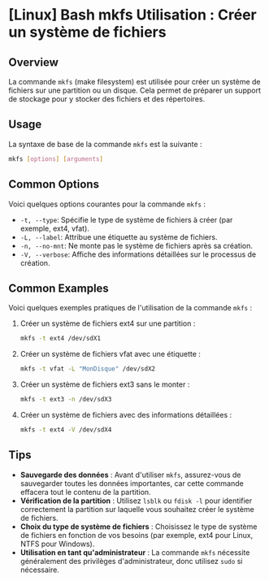 # [Linux] Bash mkfs Utilisation : Créer un système de fichiers

## Overview
La commande `mkfs` (make filesystem) est utilisée pour créer un système de fichiers sur une partition ou un disque. Cela permet de préparer un support de stockage pour y stocker des fichiers et des répertoires.

## Usage
La syntaxe de base de la commande `mkfs` est la suivante :

```bash
mkfs [options] [arguments]
```

## Common Options
Voici quelques options courantes pour la commande `mkfs` :

- `-t, --type`: Spécifie le type de système de fichiers à créer (par exemple, ext4, vfat).
- `-L, --label`: Attribue une étiquette au système de fichiers.
- `-n, --no-mnt`: Ne monte pas le système de fichiers après sa création.
- `-V, --verbose`: Affiche des informations détaillées sur le processus de création.

## Common Examples
Voici quelques exemples pratiques de l'utilisation de la commande `mkfs` :

1. Créer un système de fichiers ext4 sur une partition :
   ```bash
   mkfs -t ext4 /dev/sdX1
   ```

2. Créer un système de fichiers vfat avec une étiquette :
   ```bash
   mkfs -t vfat -L "MonDisque" /dev/sdX2
   ```

3. Créer un système de fichiers ext3 sans le monter :
   ```bash
   mkfs -t ext3 -n /dev/sdX3
   ```

4. Créer un système de fichiers avec des informations détaillées :
   ```bash
   mkfs -t ext4 -V /dev/sdX4
   ```

## Tips
- **Sauvegarde des données** : Avant d'utiliser `mkfs`, assurez-vous de sauvegarder toutes les données importantes, car cette commande effacera tout le contenu de la partition.
- **Vérification de la partition** : Utilisez `lsblk` ou `fdisk -l` pour identifier correctement la partition sur laquelle vous souhaitez créer le système de fichiers.
- **Choix du type de système de fichiers** : Choisissez le type de système de fichiers en fonction de vos besoins (par exemple, ext4 pour Linux, NTFS pour Windows).
- **Utilisation en tant qu'administrateur** : La commande `mkfs` nécessite généralement des privilèges d'administrateur, donc utilisez `sudo` si nécessaire.